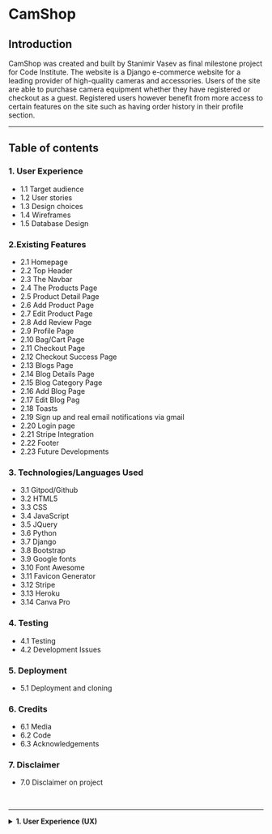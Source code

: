 # **CamShop** #

## **Introduction** ##

CamShop was created and built by Stanimir Vasev as final milestone project for Code Institute. The website is a Django e-commerce website for a leading provider of high-quality cameras and accessories. Users of the site are able to purchase camera equipment whether they have registered or checkout as a guest. Registered users however benefit from more access to certain features on the site such as having order history in their profile section.

<hr>

## **Table of contents** ## 

### **1. User Experience** ###
* 1.1 Target audience 
* 1.2 User stories
* 1.3 Design choices
* 1.4 Wireframes
* 1.5 Database Design

### **2.Existing Features** ###
* 2.1 Homepage 
* 2.2 Top Header
* 2.3 The Navbar
* 2.4 The Products Page
* 2.5 Product Detail Page
* 2.6 Add Product Page
* 2.7 Edit Product Page
* 2.8 Add Review Page
* 2.9 Profile Page
* 2.10 Bag/Cart Page
* 2.11 Checkout Page
* 2.12 Checkout Success Page
* 2.13 Blogs Page
* 2.14 Blog Details Page
* 2.15 Blog Category Page
* 2.16 Add Blog Page
* 2.17 Edit Blog Pag
* 2.18 Toasts
* 2.19 Sign up and real email notifications via gmail
* 2.20 Login page
* 2.21 Stripe Integration
* 2.22 Footer
* 2.23 Future Developments

### **3. Technologies/Languages Used** ###
* 3.1 Gitpod/Github
* 3.2 HTML5
* 3.3 CSS
* 3.4 JavaScript
* 3.5 JQuery
* 3.6 Python
* 3.7 Django
* 3.8 Bootstrap 
* 3.9 Google fonts
* 3.10 Font Awesome
* 3.11 Favicon Generator
* 3.12 Stripe 
* 3.13 Heroku
* 3.14 Canva Pro

### **4. Testing** ###
* 4.1 Testing
* 4.2 Development Issues

### **5. Deployment** ###
* 5.1 Deployment and cloning

### **6. Credits** ###
* 6.1 Media
* 6.2 Code 
* 6.3 Acknowledgements

### **7. Disclaimer** ###
* 7.0 Disclaimer on project

<br>
<hr>

<details>
<summary><strong>
1. User Experience (UX)
</strong></summary>
<br>

#### **1.1 - Target Audience** ####

* The target audience for CamShop includes:

* Photography Enthusiasts and Hobbyists: Individuals who are passionate about photography and seek high-quality cameras, lenses, and accessories to enhance their hobby.

* Professional Photographers: Experienced professionals looking for advanced equipment and accessories to meet their specific needs for various photography genres.

* Photography Students and Amateurs: Those who are learning photography and require reliable, user-friendly gear and educational resources to develop their skills.

* Tech-Savvy Consumers: People interested in the latest photography technology and innovations, including both new and seasoned buyers keen on staying updated with industry trends.

* Blog Readers: Individuals seeking valuable insights, tips, and tutorials related to photography through our blog.

* This diverse audience in the UK values high-quality products, expert advice, and a supportive community to assist them in their photography pursuits.

<hr>

#### **1.2 - User Stories** ####

* The main aim of the site is to educate photography enthusiasts and experts and sell them various types of camera equipment. Users who search for, and come to the site are already involved in photography, they just need to educate themselves on latest equipment and trends before they can make a purchase. Therefore the website aims to provide smooth buying experience with as few barriers as possible from product view to taking payment. 


The site functionality will allow users to search and view all of the products on the site in detail, proceed straight to  checkout where they can to complete the order if they so wish. The site also offers features that are only available to registered users such as the profile page which displays the order history information. While the site offers features that are only available to logged in users, it will not lose sales by forcing people to register to complete a purchase.<br><br>

* <strong>User story - Site Owner</strong><br>

* I want to be able to offer my customers a wide range of of camera equipment - camera bodies, lenses, optical accessories, bateries and more.

* I want to be able to manage all of the items that my store sells myself so i can: Add, edit, update and remove different items quickly and easily depending on how they are selling.

* I want to offer my customers a simple, efficient and user friendly shopping experience so they come back and purchase from the site again.

* I want to offer educational content on photography topics such as Portrait, Wildlife, Night photography and more information on the latest camera equipment available on the market.

* I want to encourage my users to register so they can save their details and streamline the purchasing process for next time. This will allow me to build a customer database and analyse buying trends and also allow me to email them personalised content to bring them back to the store.

* I want to provide guest users the ability to purchase from the store without registration so the store doesn’t lose any potential sales.

#### **1.2 - User Stories** ####

* The site includes easy navigation, various product and blog categories and subcategories to search and view with a few clicks and contact information to make it easier for the user to get in touch with the store owner. The website has clean but interactive design to ensure users can find their desired products or information quickly but still feel engaged by interacting with the visual elements. <br><br>

* <strong>User story - Site User</strong><br>

* I want to be able to search for and view all of the products in the store in a easy manner.

* I want to be able to browse multiple products but also review individual products and their details such as price, product description, product review by specialist, stock availability, rating, and a product image.

* I want to be able to register for an account quickly and effortlessly so that I can have a personal profile if I become a frequent user.

* I want to log in and out with ease so that I can manage my account securely with just a few clicks.

* I want to easily recover my password if I forget it so that I can regain access to my account without hassle.

* I want to access my profile at any time so that I can view my order history and details.

* I want to be able to easily adjust the quantity of a product once I decide to purchase it so that I can add more items to my cart with just a few clicks.

* I want to be able to experience a quick and simple checkout process so that I can complete my purchase efficiently, even if I choose not to register for an account.

* I want to be able to fully review and adjust my cart before proceeding to checkout so that I can add or remove products and correct quantities if needed.

* I want to be able to see a detailed order confirmation after completing my purchase so that I can verify that all aspects of my order are correct.

* I want to be able to view my order history in my registered account so that I can review past orders and details whenever I need.

* I want to feel secure about the safety of my payment information.

* I want to be able to keep track of my purchases at any time on the site so i can: keep track of the value of goods in my cart so i can avoid spending to much money

<hr>

#### **1.3 - Design Choices** ####
<br>

**FONTS**

* For the website i decided to use the google font style of Lato as it is a clean, modern, and highly legible typeface that enhances the overall readability and aesthetic of the site. Its versatility makes it suitable for various types of content and ensures a consistent and professional look throughout the website.


**ICONS**

* I have integrated icons throughout the website to enhance user experience by making it more intuitive and engaging. All the icons used are sourced from Font Awesome, ensuring a high-quality and consistent design across the site.

**COLOURS**

* In the design of the CamShop website, I've used a palette that emphasises clarity and style. The primary colours include:

* Black (#000): Utilised for buttons, text, and borders, providing a strong contrast and modern aesthetic.
* Orange (#FFA500): Used for overlay, highlights, button hover effects, and background colours to create vibrant accents and draw attention.
* White (#FFFFFF): Applied as the background colour for various elements to ensure readability and a clean appearance.
* Grey (#555): A softer text colour for general content to reduce strain and enhance readability.

* Additional styling includes various shades of grey for borders and shadows to create depth and separation between elements. These colours work together to create a cohesive and visually appealing experience across the site.


**IMAGES**

* Most of the images used on the CamShop website were sourced from Canva Pro, ensuring a professional and consistent visual style. For camera product images, I have sourced high-quality visuals from [Photosynthesis](https://magazin.photosynthesis.bg/).
<hr>

#### **1.4 - Wireframes ** ####
<br>

* The wire frames for the site can be found here: 

<details><summary>Desktop wireframe</summary>
<summary>Home page view</summary>
![Image of Homepage](/media/desktop-home.jpg)<br><br>
<summary>Products and blogs pages</summary>
![Image of Products and Blogs](/media/desktop-products-and-blog.jpg)<br><br>
<summary>Product details</summary>
![Image of Products and Blogs](/media/desktop-product-details.jpg)<br><br>
<summary>Shopping bag/Cart</summary>
![Image of Products and Blogs](/media/desktop-shopping-bag.jpg)<br><br>


<details><summary>Tablet wireframe</summary>
<summary>Home page view</summary>
![Image of Homepage](/media/tablet-home.jpg)<br><br>
<summary>Products and blogs pages</summary>
![Image of Products and Blogs](/media/tablet-products-and-blog.jpg)<br><br>
<summary>Product details</summary>
![Image of Products and Blogs](/media/tablet-product-details.jpg)<br><br>
<summary>Shopping bag/Cart</summary>
![Image of Products and Blogs](/media/tablet-shopping-bag.jpg)<br><br>

<details><summary>Phone wireframe</summary>
<summary>Home page view</summary>
![Image of Homepage](/media/phone-home.jpg)<br><br>
<summary>Products and blogs pages</summary>
![Image of Products and Blogs](/media/phone-products-and-blog.jpg)<br><br>
<summary>Product details</summary>
![Image of Products and Blogs](/media/phone-product-details.jpg)<br><br>
<summary>Shopping bag/Cart</summary>
![Image of Products and Blogs](/media/phone-shopping-bag.jpg)<br><br>

<hr>

#### **1.5 - Database Design** ####
<br>

* Django works with SQL databases by default, I used SQLite during development. Heroku provides a PostgreSQL database for deployment. Below you can find all of the models used in this project and also a visualization of the database schema and its relationships and structure.<br>

* **The Database Schema**

* **Models Overview**

<strong>Products/Models/`Product`:</strong>

* class Product:
    * category: ForeignKey (Category, null=True, blank=True, on_delete=SET_NULL)
    * subcategory: ForeignKey (Subcategory, null=True, blank=True, on_delete=SET_NULL)
    * sku: CharField (max_length=254, null=True, blank=True)
    * name: CharField (max_length=254)
    * description: TextField
    * price: DecimalField (max_digits=6, decimal_places=2)
    * rating: DecimalField (max_digits=6, decimal_places=2, null=True, blank=True)
    * image_url: URLField (max_length=1024, null=True, blank=True)
    * image: ImageField (null=True, blank=True)
    * stock_status: BooleanField (default=True, verbose_name='In Stock')

<strong>Products/Models/`Category`:</strong>

* class Category:
    * name: CharField (max_length=254)
    * friendly_name: CharField (max_length=254, null=True, blank=True)

<strong>Products/Models/`Subcategory`:</strong>

* class Subcategory:
    * category: ForeignKey (Category, null=True, blank=True, on_delete=SET_NULL)
    * name: CharField (max_length=254)
    * friendly_name: CharField (max_length=254, null=True, blank=True)

<strong>Reviews/Models/`ProductReview`:</strong>

* class ProductReview:
    * review_title: CharField (max_length=90)
    * reviewed_product: ForeignKey (Product, on_delete=CASCADE, related_name='reviews')
    * reviewer: ForeignKey (UserProfile, on_delete=CASCADE)
    * review: TextField (max_length=500)
    * date: DateTimeField (auto_now_add=True)

<strong>Products/Models/`UserProfile`:</strong>

* class UserProfile:
    * user: OneToOneField (User, on_delete=CASCADE)
    * default_phone_number: CharField (max_length=20, null=True, blank=True)
    * default_street_address1: CharField (max_length=80, null=True, blank=True)
    * default_street_address2: CharField (max_length=80, null=True, blank=True)
    * default_town_or_city: CharField (max_length=40, null=True, blank=True)
    * default_county: CharField (max_length=80, null=True, blank=True)
    * default_postcode: CharField (max_length=20, null=True, blank=True)
    * default_country: CountryField (blank_label='Country', null=True, blank=True)

<strong>Checkout/Models/`Order`:</strong>

* class Order:
    * order_number: CharField (max_length=32, editable=False)
    * user_profile: ForeignKey (UserProfile, on_delete=SET_NULL, null=True, blank=True, related_name='orders')
    * full_name: CharField (max_length=50)
    * email: EmailField (max_length=254)
    * phone_number: CharField (max_length=20)
    * country: CountryField (blank_label='Country *')
    * postcode: CharField (max_length=20, null=True, blank=True)
    * town_or_city: CharField (max_length=40)
    * street_address1: CharField (max_length=80)
    * street_address2: CharField (max_length=80, null=True, blank=True)
    * county: CharField (max_length=80, null=True, blank=True)
    * date: DateTimeField (auto_now_add=True)
    * delivery_cost: DecimalField (max_digits=6, decimal_places=2, default=0)
    * order_total: DecimalField (max_digits=10, decimal_places=2, default=0)
    * grand_total: DecimalField (max_digits=10, decimal_places=2, default=0)
    * original_bag: TextField (default='')
    * stripe_pid: CharField (max_length=254, default='')

<strong>Checkout/Models/'OrderLineItem':</strong>

* class OrderLineItem:
    * order: ForeignKey (Order, on_delete=CASCADE, related_name='lineitems')
    * product: ForeignKey (Product, on_delete=CASCADE)
    * quantity: IntegerField (default=0)
    * lineitem_total: DecimalField (max_digits=6, decimal_places=2, editable=False)

<strong>Blog/Models/'BlogCategory':</strong>

* class BlogCategory:
    * name: CharField (max_length=254)
    * friendly_name: CharField (max_length=254, null=True, blank=True)

<strong>Blog/Models/'Post':</strong>

* class Post:
    * title: CharField (max_length=254)
    * friendly_title: CharField (max_length=254, blank=True)
    * body: TextField
    * created_on: DateTimeField (auto_now_add=True)
    * blog_categories: ForeignKey (BlogCategory, on_delete=CASCADE, related_name="posts")
    * image_url: URLField (max_length=1024, null=True, blank=True)
    * image: ImageField (null=True, blank=True)

<hr>

<details>
<summary><strong> 2. Existing Features </strong></summary>
<br>

#### **2.1 - Homepage** ####

* The homepage of CamShop greets visitors with a warm message: "Welcome to CamShop!" It introduces the ease of purchasing professional photography equipment from anywhere in the UK effortlessly.

* The page features two main sections:

  * The Shop Section showcases photography gear with a compelling image, inviting users to explore CamShop's extensive range. It caters to both seasoned professionals and enthusiastic amateurs, providing them with the perfect camera options. Users can easily navigate to view all products through a dedicated link.

  * In the Learn Section, users are encouraged to enhance their photography skills through educational content. This section offers valuable insights into camera equipment and photography techniques. Users can access a diverse array of blog posts covering tips and techniques by navigating to the blog list page.

<hr>

#### **2.2 - Top header** ####

* The top header provides key features for a streamlined user experience:

* Search: A search icon is prominently displayed, allowing users to easily search for products. Tapping this icon opens a search form where users can enter their queries and find relevant products.

* User Account: A user icon provides quick access to account-related options. Depending on the user's authentication status, this includes links to register or log in for new users, and for authenticated users, options to view their profile, log out, or access management features for products and blogs if they are superusers/admins.

* Cart: A cart icon displays the current total amount of items in the user's shopping bag. If there are items in the cart, the total amount is shown; otherwise, it indicates that the cart is empty.

<hr>

#### **2.3 - The Navbar** ####

* * The desktop navigation menu offers a comprehensive browsing experience:

* Main Menu: This includes links to the homepage and a range of product categories. Each category has a dropdown menu that lists related subcategories such as Zoom Lenses, Optical Accessories, Beginner Cameras and more, allowing users to browse products more specifically. There is also an option to view all products or sort them by price, rating, or category.

* Blog Categories: A dedicated dropdown menu for blog categories helps users access various blog topics such as Portrait, Wildlife and Night photography. This menu includes links to individual blog categories as well as an option to view all blog posts.

* Search: A search feature is integrated into the navigation menu, enabling users to search for products directly from the header.

* User Account: Authenticated users have access to account management options. Superusers can access additional management features for products and blogs. All users can view their profile or log out. Unauthenticated users can register or log in from the same menu.

* Cart: The navigation includes a cart icon that shows the total amount in the shopping bag, providing users with easy access to their cart status.

* On mobile devices the navbar shrinks and can be opened if you click on the hamburger icon on the top left of the page. After clicking all of the items will again be visible for the user to navigate the site. 

<hr>

#### **2.4 - The Products Page** ####

* The Products page provides a comprehensive view of all available items, allowing users to easily browse and find what they are looking for. At the top of the page, users will see a header that dynamically displays the category or subcategory they are currently viewing. If no specific category or subcategory is selected, it defaults to "All Products."

* Users have the option to sort products based on several criteria. The sorting dropdown allows them to choose from options such as price (low to high or high to low), rating (low to high or high to low), name (A-Z or Z-A), and category (A-Z or Z-A). The current sorting selection is highlighted to make it clear what criteria is being used.

* The page displays products in a grid format, with each product showcased in a card layout. Each product card includes an image, name, price, and rating. If available, the product image is displayed; otherwise, a placeholder image is used. Users can view product details by clicking on the product image or the "View details" button. For users with administrative rights, options to edit or delete products are also available directly from the product card.

* Below the product listings, the page includes pagination controls to navigate through multiple pages of products. Users can move between pages using "Previous" and "Next" buttons and select specific page numbers.

* A "Back to Top" button is included for user convenience, allowing users to quickly return to the top of the page.

* Additionally, the page includes JavaScript functionality for sorting and page navigation, ensuring a smooth and interactive browsing experience.

<hr>

#### **2.5 - Product Detail Page** ####

* The Product Detail page provides in-depth information about a specific product, allowing users to make informed purchasing decisions.

* At the top of the page, the product’s image is prominently displayed. If the product has an image, it is shown in high resolution and can be clicked to view in a larger format. If no image is available, a placeholder image is displayed instead.

* To the right of the product image, users can find detailed information about the product. This includes the product's name, price, and rating. If a rating is available, it is shown alongside the average rating score. Users are also informed about the product's stock status, indicating whether it is "In Stock" or "Out of Stock."

* For administrative users, additional options are provided to edit or delete the product.

* The product description offers a detailed overview of the product’s features and specifications. Users can also add the product to their shopping bag directly from this page. They can specify the quantity they wish to purchase using an input field with increment and decrement buttons. If the product is out of stock, the "Add to Bag" button is disabled, and the button's label reflects the stock status.

* Below the product details, there is a section dedicated to specialist reviews. If reviews are available, they are displayed with details such as the reviewer’s name, review date, title, and content. If no reviews are present, a message indicates that reviews will be added soon.

* The page also includes a "Keep Shopping" button, which allows users to return to the product listings and continue browsing.

<hr>

#### **2.6 - Add Product Page** ####

* The Add Product page allows administrators to add new products to the store’s catalogue. This page is accessible only to users with appropriate permissions, ensuring that only authorised personnel can manage product listings. 

* At the top of the page, there is a simple header section, maintaining consistency with the rest of the site. The main content area is structured to provide a user-friendly interface for adding new products. The page title "Product Management" and the subtitle "Add a Product" clearly indicate the purpose of the page. 

* The form is designed with a focus on simplicity and clarity. Each field from the form is rendered using Django’s crispy forms for a clean and consistent look. The form includes fields for all necessary product information, except for the image field which is handled separately for better visual feedback. 

* When an image is uploaded, a JavaScript snippet provides feedback by displaying the name of the selected file. 

* At the bottom of the form, there are two buttons: Cancel, which takes the user back to the products page without saving any changes, and Add Product, which submits the form and adds the new product to the catalogue. 

* A small JavaScript function updates the UI to show the name of the selected image file, providing immediate feedback to the user about the chosen image.

<hr>

#### **2.7 - Edit Product Page** ####

* The Edit Product page allows administrators to update the details of existing products in the store’s catalogue. This page is designed to be intuitive, ensuring that authorised users can easily make necessary changes to product listings. 

* Similar to the Add Product page, the header section provides a consistent look and feel with the rest of the site. The content area focuses on providing an efficient interface for editing product details. The page title "Product Management" and the subtitle "Edit a Product" clearly communicate the page’s purpose. 

* The form is populated with the current details of the product, allowing users to see existing information and make necessary changes. The form includes fields for all editable product information. 

* Like the Add Product page, the image field is handled separately. A JavaScript snippet provides visual feedback by displaying the name of the selected file.

* At the bottom of the form, there are two buttons: Cancel, which takes the user back to the products page without saving any changes, and Update Product, which submits the form and updates the product details in the catalogue. 

* A JavaScript function updates the UI to show the name of the selected image file, providing immediate feedback to the user about the chosen image.

The Add and Edit Product pages ensure that product management tasks are straightforward, reducing the chances of errors and enhancing the efficiency of store administration.

<hr>

#### **2.8 - Add Review Page** ####

* The Add Review page allows authenticated users, specifically administrators, to leave reviews for products. This page is designed to ensure that only authorised users can provide feedback, maintaining the integrity of the reviews on the website. At the top of the page, there is a white background overlay with a banner that prominently displays the text "Add a Review." The banner is styled to catch the user’s attention and clearly indicate the page’s purpose.

* For authenticated users, the main content area provides a user-friendly form for submitting reviews. The form is styled with clarity and simplicity in mind, using Django’s crispy forms for a consistent look. The form includes all necessary fields for a review, such as the review title, content, and rating. There is a pre-filled, disabled input field displaying the current user’s username to remind the user that they are logged in and their review will be associated with their account. Below the form, there are two buttons: a Cancel button that redirects the user back to the products page without saving any changes and a Submit Review button that submits the form and saves the review.

* If the user is not authenticated, the page displays a message informing them that only admin users are allowed to leave reviews. This section provides a clear explanation and includes a button that redirects unauthenticated users to the login page, encouraging them to log in if they have the necessary permissions.

* This structure ensures that only authorised reviews are submitted, maintaining the quality and trustworthiness of the feedback on the website.

<hr>

#### **2.9 - Profile Page** ####

* The Profile page allows users to view and update their personal information, specifically their default delivery details, and also review their order history. The page is designed to be user-friendly and informative, offering a seamless experience for users to manage their account details.

* The layout starts with a header container, followed by an overlay to provide a clear background for the main content. The main content is divided into two primary sections: Default Delivery Information and Order History.

* In the Default Delivery Information section, users can update their personal details. This section includes a form that is rendered using Django’s crispy forms for consistent styling. The form contains various fields for the user to input their delivery information. At the bottom of the form, there is a centrally aligned Update Information button, allowing users to submit their changes. This form is processed through the POST method to ensure that any updates are securely sent to the server.

* The Order History section provides a detailed view of the user’s past orders. This section includes a responsive table that lists all previous orders. Each row in the table contains the order number (with a link to more detailed order information), the date of the order, a list of items in the order, and the total cost of the order. The order items are displayed in a nested list format to keep the table organised and easy to read.

* Overall, the Profile page is designed to be functional and accessible, ensuring that users can easily update their delivery information and track their order history in a clear and organised manner.

<hr>

#### **2.10 - Bag/Cart Page** ####

* The Bag/Cart page provides users with a detailed overview of their selected products, allowing them to review, update, or remove items before proceeding to checkout. It features a clean and organised layout with essential functionalities for a smooth shopping experience.

* The page begins with a header container, followed by an overlay that serves as a background for the main content. The main content section is structured into several rows and columns for optimal organisation and readability.

* The page features a messages section to display any success messages, such as item additions or updates, using a Bootstrap alert component.

* If there are items in the user's bag, the items are displayed in a responsive table. Each table row represents a product and includes the following details: 

  * Product image: A thumbnail of the product with a fallback image if none is available. 
  * Product information: 
    * Name and SKU of the product. 
    * Price: Unit price of the product. 
    * Quantity: An input field allowing users to adjust the quantity of the product. This section includes buttons to increment or decrement the quantity. 
    * Subtotal: Calculated price based on the product quantity.

* Users can update the quantity of a product by clicking the "Update" link, which submits a form to adjust the quantity. They can also remove an item from their bag by clicking the "Remove" link, which triggers an AJAX request to delete the item and refresh the page.

* Below the product table, the page displays a summary of the bag's total cost, including the bag total, delivery cost, and grand total. If the user is close to qualifying for free delivery, a message is displayed indicating how much more they need to spend.

* At the bottom of the page, users can choose to continue shopping by clicking the "Keep Shopping" button or proceed to checkout by clicking the "Secure Checkout" button.

* If the user's bag is empty, a message is displayed along with a "Keep Shopping" button, encouraging users to browse the products.

* The page also includes a JavaScript block to handle form submissions for updating quantities and removing items, ensuring a smooth and interactive user experience. The included script for quantity input management is provided through a separate template, enhancing modularity and maintainability.

<hr>

#### **2.11 - Checkout Page** ####

* The Checkout page provides a seamless and efficient way for users to finalise their purchases. It includes an order summary and a form for entering delivery and payment details. 

* The page starts with a container for the header, followed by an overlay that serves as a background for the main content. The main content is structured into rows and columns for better organisation and readability.

* The order summary section is displayed on the right for larger screens and on top for smaller screens. It shows the number of products and includes the following details for each item: 

* Product image with a link to the product detail page, product name and quantity, and subtotal calculated based on the product quantity. 

* Below the product list, a summary of the order total, delivery cost, and grand total is provided.

* The left column (or the bottom section on smaller screens) contains the checkout form, which includes fields for user details and delivery information. The form is organised into fieldsets for clarity: 

  * Details (full name and email), 
  * Delivery (phone number, street address, town or city, county, postcode, and country). 
  * If the user is authenticated, there is an option to save the delivery information to their profile.

* The payment section includes a placeholder for a Stripe card element and fields to handle potential errors. The form also includes a hidden input field to pass the client secret for payment processing. At the bottom of the form, there are buttons for adjusting the bag and completing the order. A message indicates the total amount that will be charged to the user's card.

* A loading overlay is included to indicate processing during the checkout process. JavaScript is used to handle the Stripe payment integration and provide a responsive and interactive user experience. The Stripe public key and client secret are included via Django template tags. The script for managing the Stripe elements is loaded from a static file.

<hr>

#### **2.12 - Checkout Success Page** ####

* The layout ensures the user receives a clear, comprehensive summary of their order and provides easy navigation options post-purchase.

* Depending on how the user arrived at the checkout success page, there is either a button to return to the profile page or a button to explore more products.

<hr>

#### **2.13 - Blogs Page** ####

* This page showcases a collection of blog posts in a grid layout. Each blog post is represented by a card that includes an image, the title, and the blog category if assigned. 

* Users can view more details by clicking on either the image or the "Read more" button. 

* For administrators, there are additional options to edit or delete posts, which are only visible to users with superuser permissions.

* The blog posts are displayed with responsive design elements, ensuring a seamless viewing experience across different screen sizes. 

* The page includes pagination controls to navigate between multiple pages of blog posts. 

* Additionally, a "Back to Top" button is provided for user convenience, allowing easy navigation back to the top of the page.

<hr>

#### **2.14 - Blog Details Page** ####

* The blog detail page offers a comprehensive view of an individual blog post. At the top, the page prominently displays the title of the blog post, providing clear identification of the content. 

* Below the title, information such as the publication date and the blog's category are shown, giving context to the post. 

* If the user has administrative privileges, additional links are provided to either edit or delete the post, facilitating content management directly from the page.

* The main content area features the full text of the blog post, presented with rich formatting to preserve its structure and style. This allows readers to engage with the post's content in its entirety. 

* Additionally, a button at the bottom of the page provides an easy way to navigate back to the main blog list, allowing users to continue browsing other posts seamlessly. 

* This setup ensures that readers can fully explore and interact with individual blog posts while maintaining easy access to the broader collection of blog entries.

<hr>

#### **2.15 - Blog Category Page** ####

* The blog category page displays a collection of blog posts that belong to a specific category. At the top of the page, the category name is prominently shown, followed by a horizontal rule for visual separation.

* The page then lists the blog posts in a grid format, with each post displayed in a card layout. 

* Each card includes an image representing the post, which links to the detailed view of the post. If a post does not have an associated image, a default image is shown. 

* Below the image, the title of the post is displayed, and further details, including the category and edit/delete links (for superusers), are provided.

* If no posts are available within the selected category, a message is shown indicating the absence of posts. 

* Additionally, the page includes pagination controls to navigate through multiple pages of posts if there are more posts than can fit on a single page. A button for returning to the top of the page is also available to enhance navigation.

<hr>

#### **2.16 - Add Blog Page** ####

* Similar like the Add Product page, the add blog page allows users to create and submit a new blog post. At the top, there is a section for the page header that includes a heading and a subtitle indicating the purpose of the page.

The main content area contains a form for adding a new blog post. This form includes fields for entering blog details such as the title, content, and category. Users can also upload an image to accompany the blog post. Each form field is rendered using Django's crispy forms for consistent styling. There is an option to cancel the form submission and return to the blog list or submit the form to add the new blog post.

* The page includes a script that updates the displayed file name when a new image is selected, helping users confirm the image they are uploading.

<hr>

#### **2.17 - Edit Blog Page** ####

* Similar to the Edit Product page, the edit blog page is designed for users to modify an existing blog post. It starts with a page header that includes a title and subtitle, indicating the page's purpose.

* In the content area, the user is presented with a form pre-filled with the current details of the blog post. The form allows users to update various fields such as the title, content, and category, as well as upload a new image if desired. Each field is rendered individually, and there is a label associated with each input for clarity.

* At the bottom of the form, users have the option to either cancel their changes and return to the blog post details page or submit the form to update the blog post. There is also a JavaScript function that updates the displayed file name when a new image is selected, providing feedback on the file being uploaded.

<hr>

#### **2.18 - Toasts** ####

* Toast notifications serve to provide users with feedback on their actions or system statuses in a non-intrusive manner. They briefly display important messages or updates and are designed to be visually distinctive based on the context, such as success, warning, error, or informational messages.

* A success toast indicates a successful action or operation, showing a "Success!" message with a green highlight and a white background. The body of the toast details the successful outcome and includes additional information such as a summary of recently added items in a shopping bag, their total cost, and options for proceeding to checkout. It features a call-to-action button to guide users to secure checkout if relevant.

* A warning toast alerts users to potential issues or actions needing attention. It displays a "Warning!" message. The content warns users about what they need to be cautious of or what action they should take.

* An error toast notifies users of problems or failed actions, with an "Error!" message highlighted in red. This toast clearly conveys that something has gone wrong. The body provides details about the error, helping users understand what went wrong and suggesting possible resolutions.

* An info toast provides general updates or information. It displays an "Info" message. The content gives users updates or changes that are not urgent but still important, using a different background to differentiate it from success, warning, and error messages.

* All toasts include a close button allowing users to dismiss the notification manually. They also feature custom styling to ensure visual consistency and includes additional content based on user actions, such as details of a shopping bag or specific error messages.

<hr>

#### **2.19 - Sign up and real email notifications via gmail ** ####

* To become a registered user, individuals can complete the sign-up process quickly and easily. Start by clicking the 'My Account' icon in the top right corner of the page on desktop or in the top row on mobile. From the dropdown menu, select 'Register.'

* On the sign-up page, users will be required to provide their email address, create a unique username, and set a password of their choice. The form includes validation checks to ensure all required fields are filled in. If any fields are missing, a pop-up will appear indicating which fields need to be completed.

* If a user attempts to register with an email address or username that is already in use, they will receive a notification when trying to submit the form, informing them that the email or username is already taken.

* Once the form is completed with valid details, users will be notified that an email has been sent to the address they provided. They must then verify their email by clicking the link included in the email. After clicking the link, the user will be directed to a confirmation page on the site, where they need to click the 'Confirm Email Address' button. Following confirmation, the user will be redirected to the login page.

<hr>

#### **2.20 - Login page ** ####

* The login page is designed to be straightforward. Users need to enter their username or email address and their password to access their account. Both fields are required, and the form will not submit unless the details are entered correctly.

* Additional features on the login page include the "Remember Me" option, which allows users to stay logged in without needing to re-enter their details in future sessions. There is also a "Forgot Password" link for users who need to recover their password. By clicking this link, users are prompted to enter their email address, and reset instructions will be sent to them. If a user lands on the login page without an account, a notice will direct them to register.

* Upon clicking the "Forgot Password" link, users will receive an email with instructions on how to reset their password. Following the link in the email will direct them to a page where they can enter a new password.

<hr>

#### **2.21 - Stripe Integration ** ####

* This project integrates Stripe to handle payment processing, fulfilling a key requirement of the MS4 project. Once users have completed their shopping and added items to their cart, they proceed to the checkout page. At this stage, a payment intent is created in the Stripe dashboard, which is visible in the Stripe events section.

* Upon submitting their details in the checkout form and passing validation checks, users click the "Pay Now" button If the payment is successfully processed, users are directed to an order confirmation page that provides a detailed breakdown of their order.

* In the Stripe dashboard, key events related to the payment are tracked. Each event captures crucial data, including the amount charged, billing address, and contact details. Additionally, metadata includes the shopping bag item IDs, quantities, and whether the user has opted to save their delivery address information. For anonymous users (those who are not registered or logged in), this information is also reflected in the metadata.

* The shipping address is another vital piece of information captured by Stripe. Currently, the project uses the same address for both shipping and billing.

* Webhooks are used in this project to manage scenarios where users may close their browser either intentionally or unintentionally after placing an order and pressing the "Pay Now" button. In such cases, webhooks ensure that the order is still recorded in Django and all payment details are sent to Stripe. This mechanism helps prevent situations where a user is billed but does not receive their items, ensuring a smooth and reliable transaction process.

<hr>

#### **2.22 - Footer** ####

* The footer provides essential information and navigation for users. 

* It includes an "About Us" section that describes the company and its mission to deliver high-quality cameras and accessories. 

* The "Contact Us" section lists the company’s address, phone number, and email address. 

* The "Follow Us" section features social media icons linking to the company’s profiles on platforms like Facebook, Twitter, Instagram, and YouTube. 

* At the bottom, there is a copyright notice for the current year, indicating that all rights are reserved. The design features a dark background with white text for clarity and contrast.

<hr>

#### **2.23 - Future Developments** ####

* Analytics and Monitoring: To better understand user behaviour and improve site performance, future updates will include the integration of advanced tracking and analytics tools. These tools will monitor user interactions, page performance, and site errors, providing valuable data that can be used to make informed, data-driven improvements to the site.

* User Feedback Mechanism: A user feedback mechanism will be introduced to allow users to provide feedback or report issues directly through the site. By offering options for users to share their experiences and concerns, we will gather valuable insights, enabling prompt responses to user needs and continuous enhancement of the user experience.

* Documentation and Support: Comprehensive documentation will be developed to support both users and administrators. This will include FAQs, troubleshooting guides, and detailed contact information for technical support. These resources will ensure users have access to the necessary information to navigate and resolve any issues they encounter, while also providing clear guidance for administrators managing the site.

* Company Pages: Additional company pages will be created to enhance transparency and engagement. These will include an "About Us" page to provide information about the company, a "Our Culture" page to showcase the company's values and work environment, and a "Careers" page to outline job opportunities and career development within the company. These pages will help build a stronger connection with users and potential employees by highlighting the company's mission, culture, and career prospects.

<details>
<summary><strong>
3. Technologies/Languages Used
</strong></summary>
<br>

* 3.1 - [Gitpod](https://www.gitpod.io/)
* 3.2 - [HTML5](https://html.com/html5/#What_is_HTML)
* 3.3 - [CSS](https://en.wikipedia.org/wiki/CSS)
* 3.4 - [JavaScript](https://en.wikipedia.org/wiki/JavaScript)
* 3.5 - [JQuery](https://jquery.com/)
* 3.6 - [Python](https://www.python.org/)
* 3.7 - [Django](https://www.djangoproject.com/)
* 3.8 - [Bootstrap](https://getbootstrap.com/)
* 3.9 - [Google fonts](https://fonts.google.com/)
* 3.10 - [Font Awesome](https://fontawesome.com/)
* 3.11 - [Favicon](https://favicon.io/favicon-generator/)
* 3.12 - [Stripe](https://stripe.com/)
* 3.13 - [Heroku](https://www.heroku.com/)
* 3.14 - [Canva](https://www.canva.com/)

</details>
<hr>

<details>
<summary><strong>
4. Testing
</strong></summary>

<br>

#### **4.1 Testing** ####

* Testing information can be found below:

<details>
<summary><strong>
1. Automated Testing
</strong></summary>
<br>

#### **1.1 HTML Code Validating** ####

* All of the HTML files were tested on the [W3C HTML Markup Validation website](https://validator.w3.org/)<br>
* The results from the test were as follows:<br>

**Warning that appears on all pages** 

* The HTML checker reports an error due to a duplicate id of "user-options". However, this issue is not a problem and can be disregarded. The id "user-options" appears in both the base.html file, which is used for the desktop version, and the mobile-top-header.html file, which is used for the mobile version. Despite having the same id, these elements serve the same function but are specific to different device views. This duplication does not impact the site's functionality. I have included this note in the README to acknowledge awareness of the issue.<br>

**1 Homepage (home/templates/home/index.html)**

* Apart from the duplicate-id error at the top of this section, all the HTML passes with no errors.

* Initially, I had this warning but I have fixed it: 

* Warning: The type attribute is unnecessary for JavaScript resources. <script type="text/javascript">

**2. Products page (products/templates/products/products.html)**

* Apart from the warning duplicate-id error and JS warning, the rest of the HTML has no errors. JS warning was fixed.

**3. Product details (products/templates/products/product_details.html)**

* Apart from the warning duplicate-id error and JS warning, I had 3 Errors: Unclosed element div. and 1 Fatal Error for unclosed form. I fixed those issues and now the html template has no other issues left.

**4. Bag/Cart (bag/templates/bag.html)**

* Apart from the warning duplicate-id error and JS warning, the rest of the HTML has no errors. JS warning was fixed.

**5. Checkout (checkout/templates/checkout.html)**

* Apart from the warning duplicate-id error, JS warning, and 1 warning for empty h1 for my spinner. the rest of the HTML has no errors. JS warning was fixed and I replaced the h1 with div instead and added text to fix the issue.

**6. Checkout Success (checkout/templates/checkout_success.html)**

* Apart from the warning duplicate-id error and JS warning, the rest of the HTML has no errors. JS warning was fixed.

**7. Blog (blog/templates/blog.html)**

* Apart from the warning duplicate-id error, JS warning, and 1 extra unnecessary div, the rest of the HTML has no errors. JS and div warning were fixed.

**8. Blog Detail (blog/templates/blog_detail.html)**

* Apart from the warning duplicate-id error and JS warning, the rest of the HTML has no errors. JS warning was fixed.

**9. Blog Category (blog/templates/blog_category.html)**

* Apart from the warning duplicate-id error and JS warning, the rest of the HTML has no errors. JS warning was fixed.

**10. Add Product (products/templates/add_product.html)**

* Apart from the warning duplicate-id error and JS warning, the rest of the HTML has no errors. JS warning was fixed. 

* There was another Error: Element p not allowed as child of element strong in this context. but as this was coming from custom_widget_templates/custom_clearable_file_input.html come that I copy/pasted, I didn't want to break the code. I would have replaced the paragraph with a div.

**11. Add Blog (blog/templates/add_blog.html)**

* Apart from the warning duplicate-id error and JS warning, the rest of the HTML has no errors. JS warning was fixed. 

**12. Edit Product (products/templates/edit_product.html)**

* Apart from the warning duplicate-id error and JS warning, there were 4 more errors. 

* Error: An img element must have an alt attribute, except under certain conditions. As this error is related to the images that are added from AWS, I am unsure how to add alt text. 

* Info: Trailing slash on void elements has no effect and interacts badly with unquoted attribute values. - I removed  the trailing slash from br.

* The other 2 errors were coming from custom_widget_templates/custom_clearable_file_input.html come that I copy/pasted, I didn't want to break the code. I would have replaced the paragraph with a div.

* JS warning was fixed. 

**12. Edit Blog (blog/templates/edit_blog.html)**

* Apart from the warning duplicate-id error and JS warning, the rest of the HTML has no errors. JS warning was fixed. 


**13. Signup (templates/allauth/account/signup.html)**

* Apart from the warning duplicate-id error and JS warning, the rest of the HTML has no errors.

**13. Login (templates/allauth/account/login.html)**

* Apart from the warning duplicate-id error and JS warning, the rest of the HTML has no errors.

**13. Profile (profiles/templates/profile.html)**

* Apart from the warning duplicate-id error and JS warning, I had 2 more errors caused by a need for an extra closing div. The errors were as listed below but were fixed. JS warning was fixed as well.

* Error: End tag for body seen, but there were unclosed elements.

* Error: Unclosed element div.

<hr>

#### **1.2 CSS Code Validating** ####

* The main CSS files were tested on the [W3C CSS  Validation website](https://jigsaw.w3.org/css-validator/)<br>

* I tested base.css first and got a message 'Congratulations! No Errors Found. This document is validated as CSS level 3 + SVG !'

* I tested profile.css second and got a message 'Congratulations! No Errors Found. This document is validated as CSS level 3 + SVG !'

* I tested checkout.css third and got a message 'Congratulations! No Errors Found. This document is validated as CSS level 3 + SVG !'

<hr>

#### **1.3 JavaScript Code Validating** ####

* The testing for the script.js file was carried out on [JShint.com](https://jshint.com/) The results from the test were as follows:<br>

**1. bag/templates/bag/bag.html**

* Tested the JS in bag template which gave me 7 warnings, I fixed 1 missing semicolon but the rest of the code. Unfortunately, I couldn't figure out how to fix the rest of the warnings as Jshint was showing them on the first script element.

* For reference, the six warnings are listed below:
Expected an identifier and instead saw '<'.
Expected an assignment or function call and instead saw an expression.
Missing semicolon.
Expected an assignment or function call and instead saw an expression.
Unclosed regular expression.
Unrecoverable syntax error. (100% scanned).

**2. products/templates/products.html**

* Tested the JS in products template which gave me 6 warnings, I fixed 1 missing semicolon but the rest of the code. Unfortunately, I couldn't figure out how to fix the rest of the warnings as Jshint was showing them on the first script element.

Five warnings
1	Expected an identifier and instead saw '<'.
1	Expected an assignment or function call and instead saw an expression.
1	Missing semicolon.
5	Unclosed regular expression.
5	Unrecoverable syntax error. (17% scanned).

**3. products/templates/products/includes/quantity_input_script.html**

* Tested the JS in quantity_input_script which gave me 8 warnings, I fixed 2 missing semicolon but the rest of the code. Unfortunately, I couldn't figure out how to fix the rest of the warnings as Jshint was showing them on the first script element.

**4. templates/base.html**

* Tested the JS in base.html which gave me 6 warnings, Unfortunately, I couldn't figure out how to fix the warnings as Jshint was showing them on the script element.

Six warnings
1	Expected an identifier and instead saw '<'.
1	Expected an assignment or function call and instead saw an expression.
1	Missing semicolon.
2	Expected an assignment or function call and instead saw an expression.
3	Unclosed regular expression.
3	Unrecoverable syntax error. (100% scanned).

**5. stripe_elements.js file**
* Tested the JS in stripe_elements.js which gave me multiple warnings about undefined variables 

* However, as this code is taken from the Stripe official documentation it appears to be correct so i have noted this here. 

**6. country_field.js file**

* Tested the JS in country_field.js which gave me multiple warnings about undefined variables. Unfortunately, it wasn't something I could fix and it seems like the code is working correctly.

<hr>

#### **1.4 Python Code Validating** ####

* The testing for the python files were carried out on [CI Python Linter](https://pep8ci.herokuapp.com/) The results from the test were as follows:<br>

* Webhooks_handler.py has 4 warnings, however, i left the code here as it has to do with Stripe's official documentation.

93: E501 line too long (80 > 79 characters)
94: E501 line too long (80 > 79 characters)
125: E501 line too long (103 > 79 characters)
164: E501 line too long (89 > 79 characters)

* Webhook.py had 1 warning, however, i left the code here as it has to do with Stripe's official documentation.

43: E501 line too long (86 > 79 characters)

* All of the other python code has passed the pep8 checks. I have used flake8 and fixed a wide range of issues. There are however some lines of code that showed up as needing tweaking. Some of these items from Flake8 i have ignored, the reason for each of these can be found below:

* ./reviews/views.py:36:13: F841 local variable 'e' is assigned to but never used - Reason: When I remove the variable 'e', flake8 is satisfied but pep8 CI linter gives me an error saying that I shouldn't use bare except.

* Certain lines in the settings.py file exceed 79 characters, as indicated. However, these lines were generated automatically when the project was created and reflect Django's default settings. As these settings were not manually written by me, I will be disregarding these particular warnings and will not modify them, as they were automatically configured.

* For the Files: /.vscode/arctictern.py, ./blog/migrations/0001_initial.py, ./checkout/migrations/0001_initial.py, ./products/migrations/0001_initial.py, ./profiles/migrations/0001_initial.py, ./reviews/migrations/0001_initial.py:

* Some lines in these files exceed 79 characters. These files include automatically generated code, especially migration files created by Django and configuration files. As these files are auto-generated and not manually written by me, I will not be adjusting them or addressing these specific warnings.


</details>
<hr>

<details>
<summary><strong>
2. Manual Testing
</strong></summary>
<br>

#### **2.1 Manual testing desktop** ####

* All desktop testing was carried out on Chrome.

**1. Homepage testing**

* The homepage renders as expected, with no layout issues.
* Clicking the 'CamShop' logo correctly returns the user to the homepage.
* When the search bar is used without any input, it navigates the user to the "All Products" page and displays a toast error message as designed.
* All dropdown menus expand properly upon clicking and display the correct submenu options.
* Each option in the dropdown menus has been tested, and all links direct the user to the intended pages.
* The images on the "Shop" and "Learn" cards show up as intended.
* The links on the "Shop" and "Learn" cards function correctly and lead to the appropriate destinations.
* The footer is displayed accurately, and users can contact the site owner or interact with the social media icons without issues.

**2. Account, Profile, Add Blog and Add Product**

* Clicking the "My Account" icon and selecting the "Sign Up" option correctly directs users to the sign-up page.
* I have tested the sign-up process with multiple emails. New user accounts were successfully created as expected.
* Clicking the "My Account" icon and choosing the "Log In" option properly navigates users to the log-in page.
* If a user enters an incorrect username or password, the page reloads with a warning message stating: "The username and/or password you specified are not correct."
* If a user submits the log-in form with only the username or password, validation messages prompt them to complete all required fields.
* When attempting to create an account with an already used email address, users receive an error message indicating that the email address is associated with another account.
* Users can click the "Forgot my password" link, enter their email address, and receive a password reset link. The reset email, including the username and link, is sent as expected.
* I have successfully logged in and out of accounts multiple times, with the correct toast notifications confirming login and logout appearing in the top right corner.
* Upon logging in, users can view their profile page and order history as expected on all browsers.
* As an admin, you can see 'My Profile', 'Blog Managemenet' and 'Product Management' under My Account. All links work as expected and the admin can add new blogs or products successfully. If they don't select an image, a placeholder image will be displayed.
* Clicking on a past order number on the profile page correctly opens and displays the order details.
* When the cart is empty, clicking the cart button shows the message "Shopping cart is empty" and provides a link to visit the store.
* Attempting to bypass an empty cart by typing "checkout" in the URL redirects users to the products page with a warning toast indicating that the cart is empty.

**3. Products Page**

* The products page accurately displays all available items for sale. Users can click on the navigation and get different categories or filter such as filter by price.
* The layout adjusts appropriately when resizing the screen, ensuring a consistent experience across all browsers.

**4. Product Details Page**

* Product details are displayed correctly and consistently across all browsers.
* If a user attempts to set the quantity to 0 and add the item to the cart, a validation error is shown, indicating that the minimum quantity allowed is 1.
* Users can add items to the cart as expected by selecting a quantity and clicking the "Add to Cart" button.
* Users can see the specialist review that was added by the admin or get a placeholder message if the admin hasn't added one yet.
* Users can click on 'Keep shopping' button and be redirected to all products page.

**5. Bag/Cart Page**

* If a user accesses the cart with no items, they will see a message indicating the cart is empty and will be given an option to return to the store.
* When items are added to the cart, users can adjust the quantity and update the cart, with changes accurately reflected across all browsers.
* Pressing the remove button successfully removes items from the cart.
* Clicking the secure checkout button directs the user to the checkout page.

**6. Checkout Page**

* The checkout page displays correctly and automatically populates the logged-in user's delivery address.
* Orders placed using Stripe test card details have been successfully processed on.
* People can see the total cost of their bag/cart.


**7. Confirmation Page**

* After placing an order, the order confirmation page is generated and displayed correctly, with all order details accurately shown. The order history is also added in My Profile section.

**8. Blog Page**

* The blog page displays correctly, showcasing four blog cards per row as intended.
* Each blog card includes an image, text, category, and other relevant details.
* Admin users can see and use the edit and delete buttons on each blog card to manage content.

**9. Blog Category Page**

* The blog category page correctly displays the heading indicating the selected category along with "Blog."
* The page shows the appropriate categories and lists blog posts relevant to the selected category.

**10. Blog Detail Page**

* The blog detail page loads correctly, displaying the heading, category, and full text of the blog post.
* For admins, the page provides "Edit" and "Delete" buttons.
* The blog post details include title, published date, category, and content.

<hr>

#### **2.2 Manual testing mobile** ####
<br>

* To reduce repetition of the desktop results, for the mobile testing i have just highlighted the different functionalities that mobile users may experience while using the site on a mobile device. I have carried out all of the exact same manual tests on mobile devices as i did on the desktop.

Mobile testing was carried out on the following devices:<br>
1. iPhone SE/12 Pro (Via Chrome Dev Tools)
2. iPad Air (Via Chrome Dev Tools)

**1. iPhone 12 Pro**

* On shopping bag/cart page, the quantity selector works but covers the number of units you have. All links work correctly but this could be improved.
* On blog detail page, the header appears quite big sometimes depending on how long the copy is. Font size could be reduced based on certain situations where copy is too long. Also, there is quite a bit whitespace at the bottom between reviews and footer. This could be improved.
* Everything else works as expected.

**2. iPhone SE**

* Icons in the navigation aren't properly aligned with hamburger icon. This could be improved.
* On shopping bag/cart page, the quantity selector works but covers the number of units you have. All links work correctly but this could be improved.

**3. iPad Air**

* Font is quite small on blog body and product description. This could be enlarged to improve user readability and experience.

</details>
<hr>

<details>
<summary><strong>
3. Responsiveness
</strong></summary>
<br>

**3.1 Chrome Dev Tools**
* I have tested the site’s responsiveness using Google DevTools, covering screen sizes from a maximum of 1870px x 767px down to a minimum of 320px x 480px. The site performs as expected across all tested dimensions.

</details>
<hr>

#### **3.2 Development Issues** ####
<br>

* SECRET_KEY Issue

* When I began building the project, I started making commits to GitHub but realised that I had exposed my secret_key value to github. I have removed this key and created a new one with django secret_key generator I found on Google. I then stored all my variables in Gitpod and Heroku. I then replaced the secret key with this code in settings.py: `SECRET_KEY = os.environ.get('SECRET_KEY')`. The new SECRET_KEY is secured and no longer exposed and the old one has been discarded. 
<hr>

**2. Stripe Webhooks**

*In my Stripe webhooks, I was constantly encountering 4 out of 4 errors but I found the Stripe debugging PDF in Slack and watched the lecturer's video and I managed to get 3 out of 4. I struggled for a bit to realise how to get 4 out of 4 and I spoke with my mentor to test this functionality together. After inspecting the flow, he reassured me that everything is working correctly as we are getting the order pid in Django admin and the payment in Stripe.

**3. Mobile Navbar Icons**

* During mobile testing, I discovered that on smaller screen sizes, the navbar icons were being pushed down onto a separate line. This occurred on mobile devices with smaller screens.

* The issue was caused by the text, icons, and padding being too large for the smaller screen sizes.


**4. Shopping cart/bag quantity selector**

* During mobile testing, I discovered that the quantity selector works fine but doesn't display well and hides the unit box on smaller screens. Media query has to be updated for smaller screens.

</details>

<hr>

<details>
<summary><strong>
5. Deployment
</strong></summary>
<br>

#### **Deployment to Heroku and Cloning Instructions** ####

* Below are the following steps i undertook to deploy the site to Heroku. If you are looking to clone this project and work on it you can follow the step by step guide below as it details every step i took to deploy to Heroku. Cloning from the repository instructions are found below the Heroku and AWS instructions below. 

1. Navigate to the Heroku website [Here]( https://www.heroku.com/)

2. Give your app a name and select the region closest to you. Once completed, click the "Create App" button.

3. Click on the "Resources" tab and type "Postgres" in the add-ons search bar. Select "Heroku Postgres" from the results. A pop-up will open; choose the "Hobby Dev - Free" plan and click "Provision."

4. Navigate back to Gitpod and install the following packages:<br>
`pip3 install dj_database_url`  
`pip3 install psycopg2-binary`

5. Freeze your requirements.txt file with:<br> 
`pip3 freeze > requirements.txt`

6. In settings.py, add: `import dj_database_url`

7. Update the DATABASES section in settings.py. Comment out the default configuration and insert:<br>
`DATABASES = {`<br>
`'default': dj_database_url.parse(os.environ.get('DATABASE_URL'))`<br>
`}`

You can find your DATABASE_URL in your Heroku Config Vars. Warning: DATABASE_URL is an environmental variable and should not be shown in version control, so ensure you don't push this to GitHub.</strong></em>

8. You need to make all migrations but first, view the migrations with:`python3 manage.py showmigartions`

9. Then run: `python3 manage.py migrate`

10. After migration, upload all the products for the store again with:<br>
`python3 manage.py loaddata categories`<br>
`python3 manage.py loaddata subcategories`
`python3 manage.py loaddata products`

It is crucial to load categories first, as all products fall into a category. In my project, I used 3 fixtures files stored in my products app.

11. Create a superuser to log in with: `python3 manage.py createsuperuser`

12. Save, commit, and push your project to GitHub. Uncomment the original DATABASES configuration, ensuring the DATABASE_URL is not pushed to the public domain.

13. Use an if-else statement in settings.py to switch between Postgres and the default database based on the availability of the DATABASE_URL variable.<br>

14. Install Gunicorn to act as the web server:`pip3 install Gunicorn` and then freeze again (`pip3 freeze > requirements.txt`).

15. Create a Procfile in the root directory to instruct Heroku on how to run the app. Write this code inside: `web: gunicorn <Project Name>.wsgi:application`

16. Log in to Heroku via the terminal. You can log in with your username and password.

17. Temporarily disable the collection of static files until AWS setup is complete:<br>
`heroku config:set DISABLE_COLLECTSTATIC=1 --app Heroku Project Name`

18. In settings.py, add the allowed hosts for both local and Heroku:<br>
`ALLOWED_HOSTS = ["<heroku appname>.herokuapp.com", "localhost"]` 

19. Save, commit, and push your changes to GitHub. Then push to Heroku to start building the app:
`heroku git:remote -a <heroku appname>`
`git push heroku master`

* Heroku should now start building the app, and your Heroku URL should be visible in the terminal. Note: At this point, your project won't have any static files, so don't worry if the site looks different from development. This will be resolved in the next section on AWS (Amazon Web Services).

20. o save time, set up automatic deployment when you push to GitHub. Go back to your Heroku dashboard and click on the "Deploy" tab. Here you will see "GitHub Connect to GitHub."

Search for your repository name. Once you see the repository, click on the connect button next to it.

21. Scroll down and enable automatic deploys. Click "Enable Automatic Deploys." Now, every time you push to GitHub, your app should update on Heroku.

#### **Amazon Web Services - AWS and Cloning Instructions** ####

* For this project, I used Amazon Web Services (AWS) to store static files and images. Below are the steps I followed to set this up. If you are looking to clone this project and work on it, you can follow this guide.

1. Open up [Amazon Web Services](https://aws.amazon.com/) in your browser
2. Click on "Create AWS Account."
3. Complete all required questions during the sign-up process.
4. Once registration is complete, navigate to your AWS dashboard.
5. Use Amazon S3 services. To find it quickly, type "S3" into the search bar.
6. Select S3, then click on "Create Bucket." Name your bucket something relevant to the project. Select the region closest to you from the dropdown menu.
7. Uncheck the box that says "Block all public access." AWS may warn you, but you can ignore this since the static files need to be public. Click the "Create bucket" button.
8. Set the settings in the bucket:

> Go to bucket properties.<br>
> Turn on static web hosting.<br>
> in the index and error text inputs, add index.html and error.html and then save.<br>

9. On the permissions tab, fill out the CORS configuration section.

10. Go to the bucket policy tab and select policy generator. Set it up as follows:<br>
> Type of Policy: S3 bucket policy<br>
> In Principal enter * to select all principals<br>
> From the action dropdown, select "GetObject"<br>
> For your ARN, copy and paste it from the bucket policy page<br>
> Click "Add Statement"<br>
> Click "Generate Policy"<br>
> Copy and paste the generated policy into your bucket policy<br>
> BAdd /* to the end of the resources key<br>
> Click save.<br>

11. Go to Access Control List and set "List objects" permission to everyone (public).

12. Create a new group and user to access the bucket. In the search box, type "IAM" (Identity Access Management):
> Click "Create a new group" and name it something like manage-<project name>.
> Click through the pages and create the group.<br>

13. Create a group policy:
> Click on "Policies" in the menu and then "Create policy."
> Select the JSON tab and import managed policies.
> Search for "AmazonS3FullAccess" and import it.
> In the resources section, paste in the ARN used previously. Enter the ARN twice, adding /* at the end of the second one.
> Click through to review policy, give it a name and description, and generate the policy.

14. Click on "Groups" from the side menu, select the group you created, click "Attach policy," search for the policy you created, and attach it.

15. Create a user:
> Click "Users" from the menu, then "Add user."
> Create a username, select programmatic access, and click next.
> Select the group to add your user to, click through to the end, and create the user.
> Download the CSV file containing the user keys needed to access the app.

Warning: Do not share the keys from this CSV file with anyone or make them public by pushing them to your GitHub.

#### **Connect bucket to Django and Cloning Instructions** ####

* To connect Django to the AWS S3 bucket, follow these steps:

1. Install necessary packages:
`pip3 install boto3`
`pip3 install django-storages`

2. This ensures the new packages are added to requirements.txt and deployed to Heroku.
`pip3 freeze > requirements.txt`

3. Update settings.py - Add storages to the INSTALLED_APPS section in settings.py.

4. Create an environment variable called USE_AWS to run the code on Heroku. Include the following settings in settings.py:

5. Go to the Heroku settings tab and click "Reveal Config Vars." Set up the necessary environment variables, ensuring USE_AWS is set to True.

6. Delete the DISABLE_COLLECTSTATIC variable from Heroku.

7. In Gitpod, create a custom_storages.py file to instruct Django to use Amazon S3 for storing static and media files. Add the following classes:

> `class StaticStorage(S3Boto3Storage):`<br>
> `location = settings.STATICFILES_LOCATION`<br>

> `class MediaStorage(S3Boto3Storage):`<br>
> `location = settings.MEDIAFILES_LOCATION`<br>

8. Save, commit, and push changes<br><br>

#### **Add Media files to AWS and Cloning Instructions** ####

* To upload images to S3, follow these steps:

1. In your AWS bucket, create a new folder called media.

2. Select the media folder and upload all your image folders and files. Ensure permissions are set to Everyone (Public access). 

3. Update your HTML code to reflect the new media storage location. Change image src attributes from:
src="media/..." to src="{{ MEDIA_URL }}<insert image name and file type>".

#### **Stripe and Cloning Instructions** ####

* The final step is to add the Stripe keys to the config variables. You can obtain these values from your Stripe dashboard.
* Ensure all config variables match the ones in your settings.py file. Below are the steps to complete this process:

* Retrieve Stripe Keys
> Go to your Stripe dashboard and obtain the necessary API keys.

* Set Config Variables in Heroku

> Navigate to your Heroku app's settings tab.
> Click on "Reveal Config Vars."
> Add the following config variables with their corresponding values from your Stripe dashboard:
> STRIPE_PUBLIC_KEY
> STRIPE_SECRET_KEY
> Any other Stripe-related variables you have in your settings.py.
> Update settings.py
> Ensure the config variables in your settings.py file match those in Heroku. For example:

> STRIPE_PUBLIC_KEY = os.environ.get('STRIPE_PUBLIC_KEY')
> STRIPE_SECRET_KEY = os.environ.get('STRIPE_SECRET_KEY')
* By following these steps, you can successfully integrate Stripe with your project and ensure all necessary configuration variables are properly set up for deployment.

#### **Cloning From Original Repository Instructions** ####

* To clone the project's repository to your local computer, follow these steps:

1. Visit the project's repository on GitHub: https://github.com/StanimirVasev/ci-project-4
2. Click on the "Code" tab above the files.
3. Select "HTTPS" from the dropdown menu.

4.Click on the clipboard icon to copy the repository URL: https://github.com/StanimirVasev/ci-project-4

5. Launch your IDE and open the terminal.

6. Navigate to the directory where you want to clone the project.

7.In the terminal, type git clone followed by the copied URL: git clone https://github.com/StanimirVasev/ci-project-4

8. Press Enter to create your local clone.

9. Install all the required packages by running: `pip3 install -r requirements.txt`

10. Configure the following environment variables for the project to work (yours will have to be unique):

> DJANGO_SECRET_KEY = your secret key<br>
> STRIPE_PUBLIC_KEY = your stripe public key<br>
> STRIPE_SECRET_KEY = your stripe secret key<br>
> STRIPE_WH_SECRET = your stripe webhook secret<br>
> IN_DEVELOPMENT = True<br>
> Your Stripe variables can be found on your Stripe dashboard.<br>
> Generate a Django secret key [here](https://djecrety.ir/)<br>

12. Check for migrations by running: `python3 manage.py makemigrations --dry-run`

* Plan the migrations: `python3 manage.py migrate --plan`

* f there are no issues, apply the migrations: `python3 manage.py migrate`

* Create a superuser for the project by running the command: `python3 manage.py createsuperuser`

* Start the development server: `python3 manage.py runserver`

* By following these steps, you can successfully clone and set up the project on your local machine.

</details>
<hr>

<details>
<summary><strong>
6. Credits
</strong></summary>
<br>

#### **6.1 Media** ####

As mentioned previously, I have used Canva Pro to source and create most of the images on the site. For example, all blog images, homepage images, etc are created on Canva. However, the product images have been sourced from Photosynthesis. All credits belong to them.


#### **6.2 Code** ####

* The Django walkthrough project "Boutique Ado" provided by Code Institute was used as a resource during the development of this project. Credit goes to the lecturers at Code Institute for creating the instructional materials and tutorial videos.
* I have also reviewed various Student examples and other materials provided by Code Institute in Slack and website. 

<hr>

#### **6.3 Acknowledgements** ####

* Thank you to all of the tutor team at Code Institute who were always on hand whenever i needed their support.
* A big thank you to my mentor Rohit who always gives me great feedback on my ideas and is able to point me in the right direction.
* A final big thank you to all of the other students, CI alumni and CI staff who were always willing to help out and advise on the official CI Slack channels.

</details>

<hr>

<details>
<summary><strong>
8. Disclaimer
</strong></summary>
<br>

* This website and all of its content was completed for my final assessment project with Code Institute. The site is strictly for educational purposes only, there is no commercial revenue and being generated from the site.

</details>